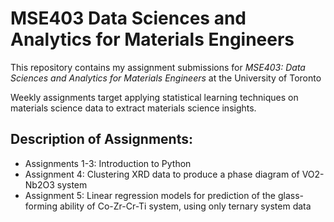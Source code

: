 # MSE403 Data Sciences and Analytics for Materials Engineers

This repository contains my assignment submissions for _MSE403: Data Sciences and Analytics for Materials Engineers_ at the University of Toronto

Weekly assignments target applying statistical learning techniques on materials science data to extract materials science insights.

## Description of Assignments:
- Assignments 1-3: Introduction to Python
- Assignment 4: Clustering XRD data to produce a phase diagram of VO2-Nb2O3 system
- Assignment 5: Linear regression models for prediction of the glass-forming ability of Co-Zr-Cr-Ti system, using only ternary system data
